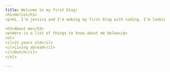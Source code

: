 ```yaml
---
title: Welcome to my first blog!
<h1>Hello</h1>
<p>Hi, I'm jessica and I'm making my first blog with coding. I'm looking foward to what i can make.</p>

<h2>About me</h2>
<p>Here is a list of things to know about me below</p>
<ol>
<il>21 years old</il> 
<il>Living abroad</il>
<il>Dutch</il>
</ol>

---
```

